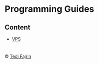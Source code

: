 # Programming Guides

## Content

- [VPS](https://github.com/tediafajrin/guides/vps.md)

#

&copy; [Tedi Fajrin](https://github.com/tediafajrin)